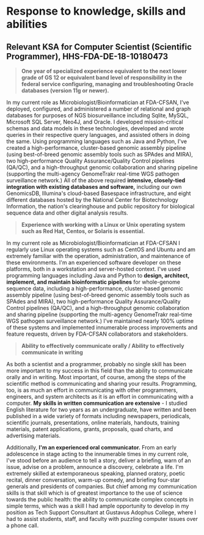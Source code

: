 Response to knowledge, skills and abilities
===========================================

Relevant KSA for **Computer Scientist (Scientific Programmer)**, HHS-FDA-DE-18-10180473
---------------------------------------------------------------------------------------

> **One year of specialized experience equivalent to the next lower grade of GS 12 or equivalent band level of responsibility in the federal service configuring, managing and troubleshooting Oracle databases (version 11g or newer).**

In my current role as Microbiologist/Bioinformatician at FDA-CFSAN, I've deployed, configured, and administered a number of relational and graph databases for purposes of NGS biosurveillance including Sqlite, MySQL, Microsoft SQL Server, Neo4J, and Oracle. I developed mission-critical schemas and data models in these technologies, developed and wrote queries in their respective query languages, and assisted others in doing the same. Using programming languages such as Java and Python, I've created a high-performance, cluster-based genomic assembly pipeline (using best-of-breed genomic assembly tools such as SPAdes and MIRA), two high-performance Quality Assurance/Quality Control pipelines (QA/QC), and a high-throughput genomic collaboration and sharing pipeline (supporting the multi-agency GenomeTrakr real-time WGS pathogen surveillance network.) All of the above required **intensive, closely-tied integration with existing databases and software,** including our own GenomicsDB, Illumina's cloud-based Basespace infrastructure, and eight different databases hosted by the National Center for Biotechnology Information, the nation's clearinghouse and public repository for biological sequence data and other digital analysis results.

> **Experience with working with a Linux or Unix operating system such as Red Hat, Centos, or Solaris is essential.**

In my current role as Microbiologist/Bioinformatician at FDA-CFSAN I regularly use Linux operating systems such as CentOS and Ubuntu and am extremely familiar with the operation, administration, and maintenance of these environments. I'm an experienced software developer on these platforms, both in a workstation and server-hosted context. I've used programming languages including Java and Python to **design, architect, implement, and maintain bioinformatic pipelines** for whole-genome sequence data, including a high-performance, cluster-based genomic assembly pipeline (using best-of-breed genomic assembly tools such as SPAdes and MIRA), two high-performance Quality Assurance/Quality Control pipelines (QA/QC), and a high-throughput genomic collaboration and sharing pipeline (supporting the multi-agency GenomeTrakr real-time WGS pathogen surveillance network.) I've maintained nearly 100% uptime of these systems and implemented innumerable process improvements and feature requests, driven by FDA-CFSAN collaborators and stakeholders.

> **Ability to effectively communicate orally / Ability to effectively communicate in writing**

As both a scientist and a programmer, probably no single skill has been more important to my success in this field than the ability to communicate orally and in writing. Most important, of course, among the steps of the scientific method is communicating and sharing your results. Programming, too, is as much an effort in communicating with other programmers, engineers, and system architects as it is an effort in communicating with a computer. **My skills in written communication are extensive** - I studied English literature for two years as an undergraduate, have written and been published in a wide variety of formats including newspapers, periodicals, scientific journals, presentations, online materials, handouts, training materials, patent applications, grants, proposals, quad charts, and advertising materials.

Additionally, **I'm an experienced oral communicator.** From an early adolescence in stage acting to the innumerable times in my current role, I've stood before an audience to tell a story, deliver a briefing, warn of an issue, advise on a problem, announce a discovery, celebrate a life. I'm extremely skilled at extemporaneous speaking, planned oratory, poetic recital, dinner conversation, warm-up comedy, and briefing four-star generals and presidents of companies. But chief among my communication skills is that skill which is of greatest importance to the use of science towards the public health: the ability to communicate complex concepts in simple terms, which was a skill I had ample opportunity to develop in my position as Tech Support Consultant at Gustavus Adophus College, where I had to assist students, staff, and faculty with puzzling computer issues over a phone call.
